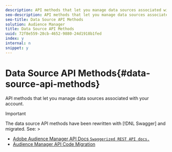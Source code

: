 ```yaml
---
description: API methods that let you manage data sources associated with your account.
seo-description: API methods that let you manage data sources associated with your account.
seo-title: Data Source API Methods
solution: Audience Manager
title: Data Source API Methods
uuid: 72f8e559-28cb-4652-9880-24d1918b1fed
index: y
internal: n
snippet: y
---
```


# Data Source API Methods{#data-source-api-methods}

API methods that let you manage data sources associated with your account.

<!-- 

c_rest_data_sources.xml

 -->

>[!IMPORTANT]
>
>The data source API methods have been rewritten with [!DNL Swagger] and migrated. See:  >
>* [Adobe Audience Manager API Docs `Swaggerized REST API docs.`](https://bank.demdex.com/portal/swagger/index.html) 
>* [Audience Manager API Code Migration](../../c-api/api-swagger-migration.md#concept_99C4AEF678E94AFE9B29F9B663200BAD) 
>

